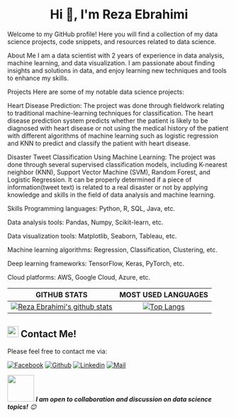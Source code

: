 <!-- welcome message -->
<h1 align="center">Hi 👋, I'm Reza Ebrahimi</h1>
Welcome to my GitHub profile! Here you will find a collection of my data science projects, code snippets, and resources related to data science.

About Me
I am a data scientist with 2 years of experience in data analysis, machine learning, and data visualization. I am passionate about finding insights and solutions in data, and enjoy learning new techniques and tools to enhance my skills.

Projects
Here are some of my notable data science projects:

Heart Disease Prediction: The project was done through fieldwork relating to traditional machine-learning
techniques for classification. The heart disease prediction system predicts whether the patient is likely to be diagnosed
with heart disease or not using the medical history of the patient with different algorithms of machine learning such
as logistic regression and KNN to predict and classify the patient with heart disease.

Disaster Tweet Classification Using Machine Learning: The project was done through several supervised
classification models, including K-nearest neighbor (KNN), Support Vector Machine (SVM), Random Forest, and
Logistic Regression. It can be properly determined if a piece of information(tweet text) is related to a real disaster
or not by applying knowledge and skills in the field of data analysis and machine learning.

Skills
Programming languages: Python, R, SQL, Java, etc.

Data analysis tools: Pandas, Numpy, Scikit-learn, etc.

Data visualization tools: Matplotlib, Seaborn, Tableau, etc.

Machine learning algorithms: Regression, Classification, Clustering, etc.

Deep learning frameworks: TensorFlow, Keras, PyTorch, etc.

Cloud platforms: AWS, Google Cloud, Azure, etc.


|GITHUB STATS|MOST USED LANGUAGES|
|:---:|:---:|
|[![Reza Ebrahimi's github stats](https://github-readme-stats.vercel.app/api?username=Ebrahimi1234&count_private=true&show_icons=true&theme=tokyonight)](https://github.com/Ebrahimi1234/github-readme-stats)|[![Top Langs](https://github-readme-stats-rust-three.vercel.app/api/top-langs/?username=Ebrahimi1234&hide=Rich%20Text&langs_count=20&layout=compact&theme=tokyonight)](https://github.com/Ebrahimi1234/github-readme-stats)|

## <img src="https://media.giphy.com/media/5WJ6SOKeNKrSzblU4R/giphy.gif" width="25"> Contact Me!
Please feel free to contact me via:

[![Facebook](https://img.shields.io/badge/Facebook-1877F2?style=for-the-badge&logo=facebook&logoColor=white)](https://www.facebook.com/reza.ebrahimi.940/)
[![Github](https://img.shields.io/badge/GitHub-100000?style=for-the-badge&logo=github&logoColor=white)](https://github.com/Ebrahimi1234)
[![Linkedin](https://img.shields.io/badge/LinkedIn-0077B5?style=for-the-badge&logo=linkedin&logoColor=white)](https://www.linkedin.com/in/rezaebrahimi123//)
[![Mail](https://img.shields.io/badge/Gmail-D14836?style=for-the-badge&logo=gmail&logoColor=white)](mailto:rezaebrahimi13941@gmail.com)

<img src="https://media.giphy.com/media/LnQjpWaON8nhr21vNW/giphy.gif" width="60"> <em><b>I am open to collaboration and discussion on data science topics!</b> 😊</em>

